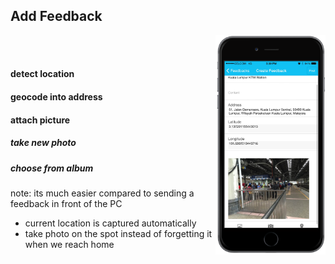 ##  Add Feedback

<img style="background:none; border:none; box-shadow:none; float:right; max-width: 35%; max-height: 35%; " src="resources/tmom-13.png">

<BR/><BR/>
#### detect location
#### geocode into address
#### attach picture
##### take new photo
##### choose from album

note:
its much easier compared to sending a feedback in front of the PC
- current location is captured automatically
- take photo on the spot instead of forgetting it when we reach home